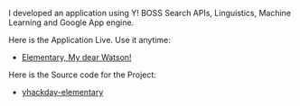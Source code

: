 <html><body><p>I developed an application using Y! BOSS Search APIs, Linguistics, Machine Learning and Google App engine.



Here is the Application Live. Use it anytime:



</p><ul><li><a href="http://yindiahack.appspot.com">Elementary, My dear Watson!</a></li></ul>



Here is the Source code for the Project:



<ul><li><a href="http://code.google.com/p/yhackday-elementary/">yhackday-elementary</a></li></ul></body></html>